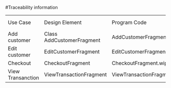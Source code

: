 #Traceability information

<table>
<tr>
<td>Use Case</td> <td>Design Element</td>  <td>Program Code</td> <td> Test Method</td>
</tr>

<tr>
<td>Add customer</td> <td>Class AddCustomerFragment</td>  <td>AddCustomerFragment.AddCustomer()</td> <td> ????</td> 
</tr>

<tr>
<td>Edit customer</td> <td>EditCustomerFragment</td>  <td>EditCustomerFragment.SaveCustomer()</td> <td> ????</td> 
</tr>

<tr>
<td>Checkout</td> <td>CheckoutFragment</td>  <td>CheckoutFragment.wipeCreditCard()</td> <td> ????</td> 
</tr>

<tr>
<td>View Transanction</td> <td>ViewTransactionFragment</td>  <td>ViewTransactionFragment.SearchForTransaction()</td> <td> ????</td> 
</tr>

</table>